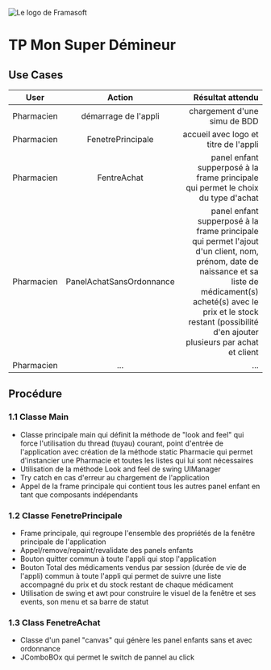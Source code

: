 ![Le logo de Framasoft](https://framasoft.org/nav/img/logo.png "ECF_JAVA")

# **TP Mon Super Démineur**

## **Use Cases**
| User              | Action          | Résultat attendu |
| :----------------:|:---------------:| ----------------:|
|Pharmacien|démarrage de l'appli|chargement d'une simu de BDD|
|Pharmacien|FenetrePrincipale|accueil avec logo et titre de l'appli|
|Pharmacien|FentreAchat|panel enfant supperposé à la frame principale qui permet le choix du type d'achat|
|Pharmacien|PanelAchatSansOrdonnance|panel enfant supperposé à la frame principale qui permet l'ajout d'un client, nom, prénom, date de naissance et sa liste de médicament(s) acheté(s) avec le prix et le stock restant (possibilité d'en ajouter plusieurs par achat et client|
|Pharmacien|...|...|

## **Procédure**

### **1.1 Classe Main**
* Classe principale main qui définit la méthode de "look and feel" qui force l'utilisation du thread (tuyau) courant, point d'entrée de l'application avec création de la méthode static Pharmacie qui permet d'instancier une Pharmacie et toutes les listes qui lui sont nécessaires
* Utilisation de la méthode Look and feel de swing UIManager
* Try catch en cas d'erreur au chargement de l'application
* Appel de la frame principale qui contient tous les autres panel enfant en tant que composants indépendants

### **1.2 Classe FenetrePrincipale**
* Frame principale, qui regroupe l'ensemble des propriétés de la fenêtre principale de l'application
* Appel/remove/repaint/revalidate des panels enfants
* Bouton quitter commun à toute l'appli qui stop l'application
* Bouton Total des médicaments vendus par session (durée de vie de l'appli) commun à toute l'appli qui permet de suivre une liste accompagné du prix et du stock restant de chaque médicament
* Utilisation de swing et awt pour construire le visuel de la fenêtre et ses events, son menu et sa barre de statut

### **1.3 Class FenetreAchat**
* Classe d'un panel "canvas" qui génère les panel enfants sans et avec ordonnance
* JComboBOx qui permet le switch de pannel au click
